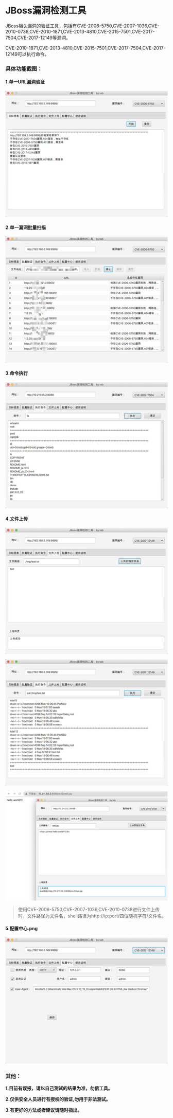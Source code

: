 # JBoss漏洞检测工具
JBoss相关漏洞的验证工具，包括有CVE-2006-5750,CVE-2007-1036,CVE-2010-0738,CVE-2010-1871,CVE-2013-4810,CVE-2015-7501,CVE-2017-7504,CVE-2017-12149等漏洞。

CVE-2010-1871,CVE-2013-4810,CVE-2015-7501,CVE-2017-7504,CVE-2017-12149可以执行命令。



### 具体功能截图：

#### 1.单一URL漏洞验证

![单一URL漏洞验证](../images/JBoss/单一URL漏洞验证.png)

#### 2.单一漏洞批量扫描

![单一漏洞批量扫描](../images/JBoss/单一漏洞批量扫描.png)

#### 3.命令执行

![命令执行](../images/JBoss/命令执行.png)

#### 4.文件上传

![文件上传](../images/JBoss/文件上传.png)

![文件上传验证](../images/JBoss/文件上传验证.png)





![文件上传验证](../images/JBoss/文件上传2.png)

> 使用CVE-2006-5750,CVE-2007-1036,CVE-2010-0738进行文件上传时，文件路径为文件名，shell路径为http://ip:port/四位随机字符/文件名。

#### 5.配置中心.png

![配置中心](../images/JBoss/配置中心.png)

### 其他：

**1.目前有误报，请以自己测试的结果为准，勿信工具。**

**2.仅供安全人员进行有授权的验证,勿用于非法测试。**

**3.有更好的方法或者建议请随时指出。**

